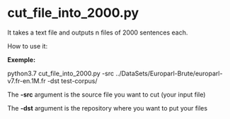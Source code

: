 # cut_file_into_2000.py 

It takes a text file and outputs n files of 2000 sentences each.

How to use it:

**Exemple:**

python3.7 cut_file_into_2000.py -src ../DataSets/Europarl-Brute/europarl-v7.fr-en.1M.fr -dst test-corpus/ 

The **-src** argument is the source file you want to cut (your input file)

The **-dst** argument is the repository where you want to put your files


